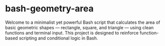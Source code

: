 # bash-geometry-area
Welcome to a minimalist yet powerful Bash script that calculates the area of basic geometric shapes — rectangle, square, and triangle — using clean functions and terminal input. This project is designed to reinforce function-based scripting and conditional logic in Bash.
